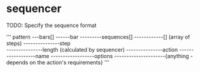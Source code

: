 # sequencer


TODO: Specify the sequence format

''' 
pattern
---bars[]
------bar
---------sequences[]
------------[]                  (array of steps)
---------------step             
---------------length           (calculated by sequencer)
---------------action
------------------name
------------------options
---------------------{anything - depends on the action's requirements}
'''
